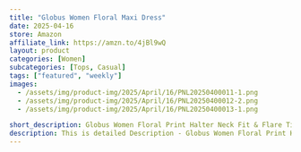 ```yaml
---
title: "Globus Women Floral Maxi Dress"
date: 2025-04-16
store: Amazon
affiliate_link: https://amzn.to/4jBl9wQ
layout: product
categories: [Women]
subcategories: [Tops, Casual]
tags: ["featured", "weekly"]
images:
  - /assets/img/product-img/2025/April/16/PNL20250400011-1.png
  - /assets/img/product-img/2025/April/16/PNL20250400012-2.png
  - /assets/img/product-img/2025/April/16/PNL20250400013-1.png

short_description: Globus Women Floral Print Halter Neck Fit & Flare Tired Maxi Dress
description: This is detailed Description - Globus Women Floral Print Halter Neck Fit & Flare Tired Maxi Dress
---
```

